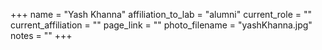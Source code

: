 +++
name = "Yash Khanna"
affiliation_to_lab = "alumni"
current_role = ""
current_affiliation = ""
page_link = ""
photo_filename = "yashKhanna.jpg"
notes = ""
+++
    